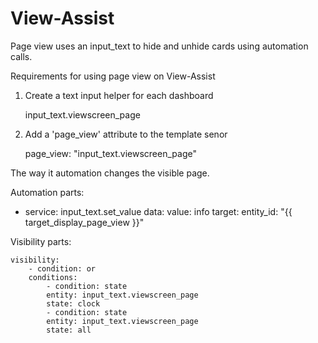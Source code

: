 # View-Assist

Page view uses an input_text to hide and unhide cards using automation calls.

Requirements for using page view on View-Assist

1. Create a text input helper for each dashboard  

    input_text.viewscreen_page


2. Add a 'page_view' attribute to the template senor

    page_view: "input_text.viewscreen_page"



The way it automation changes the visible page.

Automation parts:

  - service: input_text.set_value
    data:
      value: info
    target:
      entity_id: "{{ target_display_page_view }}"

Visibility parts:

    visibility:
        - condition: or
        conditions:
            - condition: state
            entity: input_text.viewscreen_page
            state: clock
            - condition: state
            entity: input_text.viewscreen_page
            state: all    
